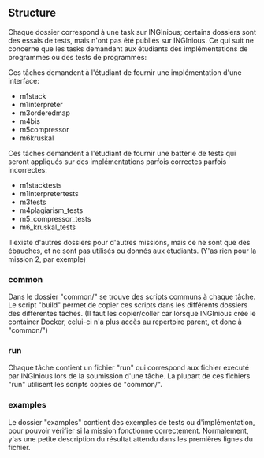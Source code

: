 ## Structure

Chaque dossier correspond à une task sur INGInious; certains dossiers sont des essais de tests, mais n'ont pas été publiés sur INGInious. Ce qui suit ne concerne que les tasks demandant aux étudiants des implémentations de programmes ou des tests de programmes:

Ces tâches demandent à l'étudiant de fournir une implémentation d'une interface:

* m1stack
* m1interpreter
* m3orderedmap
* m4bis
* m5compressor
* m6kruskal

Ces tâches demandent à l'étudiant de fournir une batterie de tests qui seront appliqués sur des implémentations parfois correctes parfois incorrectes:

* m1stacktests
* m1interpretertests
* m3tests
* m4plagiarism_tests
* m5_compressor_tests
* m6_kruskal_tests

Il existe d'autres dossiers pour d'autres missions, mais ce ne sont que des ébauches, et ne sont pas utilisés ou donnés aux étudiants. (Y'as rien pour la mission 2, par exemple)

### common

Dans le dossier "common/" se trouve des scripts communs à chaque tâche. Le script "build" permet de copier ces scripts dans les différents dossiers des différentes tâches. (Il faut les copier/coller car lorsque INGInious crée le container Docker, celui-ci n'a plus accès au repertoire parent, et donc à "common/")

### run

Chaque tâche contient un fichier "run" qui correspond aux fichier executé par INGInious lors de la soumission d'une tâche. La plupart de ces fichiers "run" utilisent les scripts copiés de "common/".

### examples

Le dossier "examples" contient des exemples de tests ou d'implémentation, pour pouvoir vérifier si la mission fonctionne correctement. Normalement, y'as une petite description du résultat attendu dans les premières lignes du fichier.
